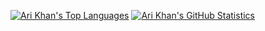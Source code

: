 [![Ari Khan's Top Languages](https://github-readme-stats.vercel.app/api/top-langs/?username=Proking4444&size_weight=0.5&count_weight=0.5&langs_count=24&layout=compact)](https://github.com/Proking4444)
[![Ari Khan's GitHub Statistics](https://github-readme-stats.vercel.app/api?username=Proking4444)](https://github.com/Proking4444)
